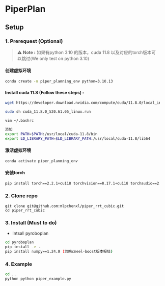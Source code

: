# PiperPlan

## Setup

### 1. Prerequest (Optional)


> :warning: **Note :** 如果有python 3.10 的版本，cuda 11.8 以及对应的torch版本可以跳过(We only test on python 3.10)


#### 创建虚拟环境

```bash
conda create -n piper_planning_env python=3.10.13
```

#### Install cuda 11.8 (Follow these steps) :

``` bash
wget https://developer.download.nvidia.com/compute/cuda/11.8.0/local_installers/cuda_11.8.0_520.61.05_linux.run

sudo sh cuda_11.8.0_520.61.05_linux.run

vim ~/.bashrc

添加
export PATH=$PATH:/usr/local/cuda-11.8/bin
export LD_LIBRARY_PATH=$LD_LIBRARY_PATH:/usr/local/cuda-11.8/lib64
```


#### 激活虚拟环境
 
```bash
conda activate piper_planning_env
```

#### 安装torch

```bash
pip install torch==2.2.1+cu118 torchvision==0.17.1+cu118 torchaudio==2.2.1 --index-url https://download.pytorch.org/whl/cu118
```

### 2. Clone repo

```
git clone git@github.com:mlpchenxl/piper_rrt_cubic.git
cd piper_rrt_cubic
```

### 3. Install (Must to do)
- Intsall pyroboplan
```bash
cd pyroboplan
pip install -e .
pip install numpy==1.24.0 (忽略cmeel-boost版本报错)
```

### 4. Example

```bash
cd ..
python python piper_example.py
```


